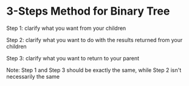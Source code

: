 # 3-Steps Method for Binary Tree
Step 1: clarify what you want from your children

Step 2: clarify what you want to do with the results returned from your children

Step 3: clarify what you want to return to your parent

Note: Step 1 and Step 3 should be exactly the same, while Step 2 isn't necessarily the same

